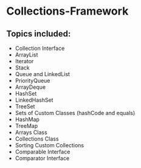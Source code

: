 # Collections-Framework


## Topics included:

* Collection Interface
* ArrayList
* Iterator
* Stack
* Queue and LinkedList
* PriorityQueue
* ArrayDeque
* HashSet
* LinkedHashSet
* TreeSet
* Sets of Custom Classes (hashCode and equals)
* HashMap
* TreeMap
* Arrays Class
* Collections Class
* Sorting Custom Collections
* Comparable Interface
* Comparator Interface
